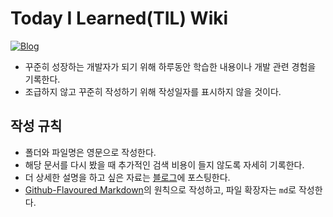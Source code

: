 # Today I Learned(TIL) Wiki
[![Blog](https://img.shields.io/badge/Blog-whiteworld-blue.svg)](https://white-world.tistory.com/)

- 꾸준히 성장하는 개발자가 되기 위해 하루동안 학습한 내용이나 개발 관련 경험을 기록한다.
- 조급하지 않고 꾸준히 작성하기 위해 작성일자를 표시하지 않을 것이다.

## 작성 규칙

- 폴더와 파일명은 영문으로 작성한다.
- 해당 문서를 다시 봤을 때 추가적인 검색 비용이 들지 않도록 자세히 기록한다.
- 더 상세한 설명을 하고 싶은 자료는 [블로그](https://white-world.tistory.com/)에 포스팅한다.
- [Github-Flavoured Markdown](https://guides.github.com/features/mastering-markdown/)의 원칙으로 작성하고, 파일 확장자는 `md`로 작성한다.
